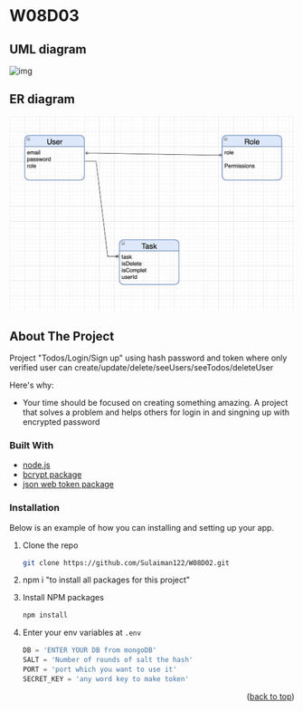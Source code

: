 # W08D03

## UML diagram
<img src='https://i.ibb.co/m6kpvKK/Untitled-drawio.png' alt='img'/>

## ER diagram
<img src='https://raw.githubusercontent.com/Eyad911/w08d03/main/ER-Diagram.png' alt='img'/>


## About The Project

Project "Todos/Login/Sign up" using hash password and token where only verified user can create/update/delete/seeUsers/seeTodos/deleteUser

Here's why:
* Your time should be focused on creating something amazing. A project that solves a problem and helps others for login in and singning up with encrypted password



### Built With

* [node.js](https://nodejs.org/)
* [bcrypt package](https://www.npmjs.com/package/bcrypt/)
* [json web token package](https://www.npmjs.com/package/jsonwebtoken/)


### Installation

Below is an example of how you can installing and setting up your app.


1. Clone the repo
   ```sh
   git clone https://github.com/Sulaiman122/W08D02.git
   ```
2. npm i "to install all packages for this project"

3. Install NPM packages
   ```sh
   npm install
   ```
4. Enter your env variables at `.env`
   ```js
   DB = 'ENTER YOUR DB from mongoDB'
   SALT = 'Number of rounds of salt the hash'
   PORT = 'port which you want to use it'
   SECRET_KEY = 'any word key to make token'
   ```


<p align="right">(<a href="#top">back to top</a>)</p>
